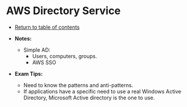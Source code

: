 # AWS Directory Service

* [Return to table of contents](../../../README.md)

* **Notes:**
  * Simple AD:
    * Users, computers, groups.
    * AWS SSO

* **Exam Tips:**
  * Need to know the patterns and anti-patterns.
  * If applications have a specific need to use a real Windows Active Directory, Microsoft Active directory is the one to use.
  